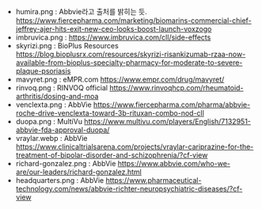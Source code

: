 - humira.png : Abbvie라고 출처를 밝히는 듯. https://www.fiercepharma.com/marketing/biomarins-commercial-chief-jeffrey-ajer-hits-exit-new-ceo-looks-boost-launch-voxzogo
- imbruvica.png : https://www.imbruvica.com/cll/side-effects
- skyrizi.png : BioPlus Resources https://blog.bioplusrx.com/resources/skyrizi-risankizumab-rzaa-now-available-from-bioplus-specialty-pharmacy-for-moderate-to-severe-plaque-psoriasis
- mavyret.png : eMPR.com https://www.empr.com/drug/mavyret/
- rinvoq.png : RINVOQ official https://www.rinvoqhcp.com/rheumatoid-arthritis/dosing-and-moa
- venclexta.png : AbbVie https://www.fiercepharma.com/pharma/abbvie-roche-drive-venclexta-toward-3b-rituxan-combo-nod-cll
- duopa.png : MultiVu https://www.multivu.com/players/English/7132951-abbvie-fda-approval-duopa/
- vraylar.webp : AbbVie https://www.clinicaltrialsarena.com/projects/vraylar-cariprazine-for-the-treatment-of-bipolar-disorder-and-schizophrenia/?cf-view
- richard-gonzalez.png : AbbVie https://www.abbvie.com/who-we-are/our-leaders/richard-gonzalez.html
- headquarters.png : AbbVie https://www.pharmaceutical-technology.com/news/abbvie-richter-neuropsychiatric-diseases/?cf-view
